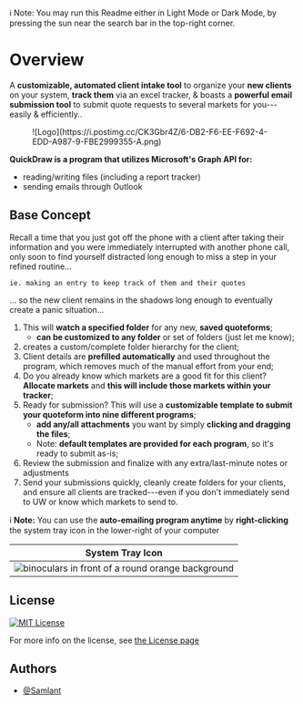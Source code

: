 :information_source: Note: You may run this Readme either in Light Mode or Dark Mode, by pressing the sun near the search bar in the top-right corner.

# Overview

A **customizable, automated client intake tool** to organize your **new clients** on your system, **track them** via an excel tracker, & boasts a **powerful email submission tool** to submit quote requests to several markets for you---easily & efficiently..

<figure markdown>
![Logo](https://i.postimg.cc/CK3Gbr4Z/6-DB2-F6-EE-F692-4-EDD-A987-9-FBE2999355-A.png)
<figcaption></figcaption>
</figure>

**QuickDraw is a program that utilizes Microsoft's Graph API for:**

- reading/writing files (including a report tracker)
- sending emails through Outlook

## Base Concept

Recall a time that you just got off the phone with a client after taking their information and you were immediately interrupted with another phone call, only soon to find yourself distracted long enough to miss a step in your refined routine...

    ie. making an entry to keep track of them and their quotes

... so the new client remains in the shadows long enough to eventually create a panic situation...

1.  This will **watch a specified folder** for any new, **saved quoteforms**;
    - **can be customized to any folder** or set of folders (just let me know);
2.  creates a custom/complete folder hierarchy for the client;
3.  Client details are **prefilled automatically** and used throughout the program, which removes much of the manual effort from your end;
4.  Do you already know which markets are a good fit for this client? **Allocate markets** and **this will include those markets within your tracker**;
5.  Ready for submission? This will use a **customizable template to submit your quoteform into nine different programs**;
    - **add any/all attachments** you want by simply **clicking and dragging the files**;
    - Note: **default templates are provided for each program**, so it's ready to submit as-is;
6.  Review the submission and finalize with any extra/last-minute notes or adjustments
7.  Send your submissions quickly, cleanly create folders for your clients, and ensure all clients are tracked---even if you don't immediately send to UW or know which markets to send to.

:information_source: **Note:** You can use the **auto-emailing program anytime** by **right-clicking** the system tray icon in the lower-right of your computer

|                                                System Tray Icon                                                |
| :------------------------------------------------------------------------------------------------------------: |
| ![binoculars in front of a round orange background](https://i.postimg.cc/ZR7vSW3X/output-onlinepngtools-1.png) |

## License

[![MIT License](https://img.shields.io/badge/License-MIT-green.svg)](https://choosealicense.com/licenses/mit/)

For more info on the license, see [the License page](license.md)

## Authors

- [@Samlant](https://github.com/Samlant)
